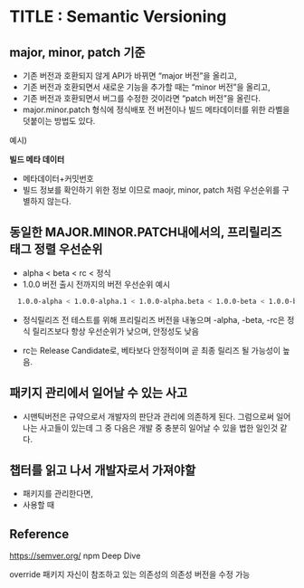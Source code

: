 # TITLE : Semantic Versioning

## major, minor, patch 기준

- 기존 버전과 호환되지 않게 API가 바뀌면 “major 버전”을 올리고,
- 기존 버전과 호환되면서 새로운 기능을 추가할 때는 “minor 버전”을 올리고,
- 기존 버전과 호환되면서 버그를 수정한 것이라면 “patch 버전”을 올린다.
- major.minor.patch 형식에 정식배포 전 버전이나 빌드 메타데이터를 위한 라벨을 덧붙이는 방법도 있다.

예시)

**빌드 메타 데이터**

- 메타데이터+커밋번호
- 빌드 정보를 확인하기 위한 정보 이므로 maojr, minor, patch 처럼 우선순위를 구별하지 않는다.

## 동일한 MAJOR.MINOR.PATCH내에서의, 프리릴리즈 태그 정렬 우선순위

- alpha < beta < rc < 정식
- 1.0.0 버전 출시 전까지의 버전 우선순위 예시

```bash
  1.0.0-alpha < 1.0.0-alpha.1 < 1.0.0-alpha.beta < 1.0.0-beta < 1.0.0-beta.2 < 1.0.0-beta11 <1.0.0-rc.1 < 1.0.0
```

- 정식릴리즈 전 테스트를 위해 프리릴리즈 버전을 내놓으며 -alpha, -beta, -rc은 정식 릴리즈보다 항상 우선순위가 낮으며, 안정성도 낮음

- rc는 Release Candidate로, 베타보다 안정적이며 곧 최종 릴리즈 될 가능성이 높음.

## 패키지 관리에서 일어날 수 있는 사고

- 시맨틱버전은 규약으로서 개발자의 판단과 관리에 의존하게 된다. 그럼으로써 일어나는 사고들이 있는데 그 중 다음은 개발 중 충분히 일어날 수 있을 법한 일인것 같다.

## 챕터를 읽고 나서 개발자로서 가져야할

- 패키지를 관리한다면,
- 사용할 때

## Reference

https://semver.org/
npm Deep Dive



override
패키지 자신이 참조하고 있는 의존성의 의존성 버전을 수정 가능
